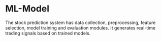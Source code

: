 # ML-Model
The stock prediction system has data collection, preprocessing, feature selection, model training and evaluation modules. It generates real-time trading signals based on trained models.
